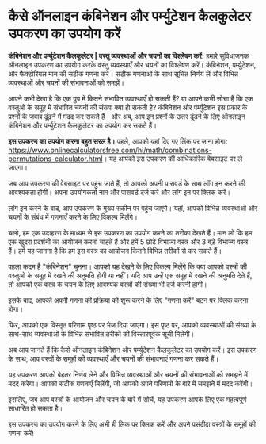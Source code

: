 कैसे ऑनलाइन कंबिनेशन और पर्म्युटेशन कैलकुलेटर उपकरण का उपयोग करें
=================================================================

**कंबिनेशन और पर्म्युटेशन कैलकुलेटर | वस्तु व्यवस्थाओं और चयनों का विश्लेषण करें:** हमारे सुविधाजनक ऑनलाइन उपकरण का उपयोग करके वस्तु व्यवस्थाएँ और चयनों का विश्लेषण करें। कंबिनेशन, पर्म्युटेशन, और फैक्टोरियल मान की सटीक गणना करें। सटीक गणनाओं के साथ सूचित निर्णय लें और विभिन्न व्यवस्थाओं और चयनों की संभावनाओं को समझें।

आपने कभी देखा है कि एक ग्रुप में कितने संभावित व्यवस्थाएँ हो सकती हैं? या आपने कभी सोचा है कि एक वस्तुओं के समूह में संभावित चयनों की संख्या क्या हो सकती है? कंबिनेशन और पर्म्युटेशन इस प्रकार के प्रश्नों के जवाब ढूंढ़ने में मदद कर सकते हैं। और अब, आप इन प्रश्नों के उत्तर ढूंढने के लिए ऑनलाइन कंबिनेशन और पर्म्युटेशन कैलकुलेटर का उपयोग कर सकते हैं।

**इस उपकरण का उपयोग करना बहुत सरल है।** पहले, आपको यहां दिए गए लिंक पर जाना होगा: <https://www.onlinecalculatorsfree.com/hi/math/combinations-permutations-calculator.html>। यह आपको इस उपकरण की आधिकारिक वेबसाइट पर ले जाएगा।

जब आप उपकरण की वेबसाइट पर पहुंच जाते हैं, तो आपको अपनी पासवर्ड के साथ लॉग इन करने की आवश्यकता होगी। अपना उपयोगकर्ता नाम और पासवर्ड दर्ज करें और लॉग इन पर क्लिक करें।

लॉग इन करने के बाद, आप उपकरण के मुख्य स्क्रीन पर पहुंच जाएंगे। यहां, आपको विभिन्न व्यवस्थाओं और चयनों के संबंध में गणनाएँ करने के लिए विकल्प मिलेंगे।

चलो, हम एक उदाहरण के माध्यम से इस उपकरण का उपयोग करने का तरीका देखते हैं। मान लो कि हम एक खुदरा प्रदर्शनी का आयोजन करना चाहते हैं और हमें 5 छोटे विभाज्य वस्त्र और 3 बड़े विभाज्य वस्त्र हैं। हमें यह जानना है कि हम इस वस्त्र का आयोजन कितने विभिन्न तरीकों से कर सकते हैं।

पहला कदम है "कंबिनेशन" चुनना। आपको यह देखने के लिए विकल्प मिलेंगे कि क्या आपको वस्त्रों की वस्तुओं के समूह में रखने की अनुमति होगी या नहीं। यदि आप उन्हें एक समूह में रखने की अनुमति देते हैं, तो आपको एक वस्त्र के चयन के लिए आवश्यक वस्त्रों की संख्या भी दर्ज करनी होगी।

इसके बाद, आपको अपनी गणना की प्रक्रिया को शुरू करने के लिए "गणना करें" बटन पर क्लिक करना होगा।

फिर, आपको एक विस्तृत परिणाम पृष्ठ पर भेज दिया जाएगा। इस पृष्ठ पर, आपको व्यवस्थाओं की संख्या के साथ-साथ व्यवस्थाओं के विभिन्न संभावित तरीकों की विस्तारपूर्वक सूची मिलेगी।

अब आप जानते हैं कि कैसे ऑनलाइन कंबिनेशन और पर्म्युटेशन कैलकुलेटर का उपयोग करें। इस उपकरण के साथ, आप वस्त्रों के समूहों की व्यवस्थाएँ और चयनों की संभावनाएं गणना कर सकते हैं।

यह उपकरण आपको बेहतर निर्णय लेने और विभिन्न व्यवस्थाओं और चयनों की संभावनाओं को समझने में मदद करेगा। आपको सटीक गणनाएँ मिलेंगी, जो आपको अपने परिणामों के बारे में समझने में मदद करेंगी।

इसलिए, जब आप वस्त्रों के आयोजन और चयन के बारे में सोचें, यह उपकरण आपके लिए एक महत्वपूर्ण साधारित हो सकता है।

इस उपकरण का उपयोग करने के लिए अभी ही लिंक पर क्लिक करें और अपने पसंदीदा वस्त्रों के समूहों की गणना करें!